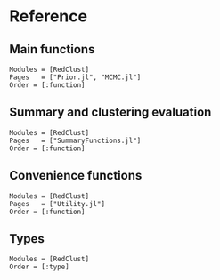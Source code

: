 # Reference

## Main functions
```@autodocs
Modules = [RedClust]
Pages   = ["Prior.jl", "MCMC.jl"]
Order = [:function]
```

## Summary and clustering evaluation
```@autodocs
Modules = [RedClust]
Pages   = ["SummaryFunctions.jl"]
Order = [:function]
```

## Convenience functions
```@autodocs
Modules = [RedClust]
Pages   = ["Utility.jl"]
Order = [:function]
```

## Types
```@autodocs
Modules = [RedClust]
Order = [:type]
```
